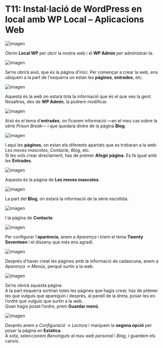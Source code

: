 # T11: Instal·lació de WordPress en local amb WP Local – Aplicacions Web

![imagen](img/ft1.png)

Obrim **Local WP** per obrir la nostra web i el **WP Admin** per administrar-la.

![imagen](img/ft2.png)

Se’ns obrirà això, que és la pàgina d'inici. Per començar a crear la web, ens ubiquem a la part de l'esquerra on estan les **pàgines**, **entrades**, etc.

![imagen](img/ft3.png)

Aquesta és la web on estarà tota la informació que és el que veu la gent.  
Nosaltres, des de **WP Admin**, la podrem modificar.

![imagen](img/ft4.png)

Això és el tema d’**entrades**, on ficarem informació —en el meu cas sobre la sèrie *Prison Break*— i que quedarà dintre de la pàgina **Blog**.

![imagen](img/ft5.png)

I aquí les **pàgines**, on estan els diferents apartats que es trobaran a la web: *Les meves mascotes*, *Contacte*, *Blog*, etc.  
Si les vols crear directament, has de prémer **Afegir pàgina**. Es fa igual amb les **Entrades**.

![imagen](img/ft6.png)

Aquesta és la pàgina de **Les meves mascotes**.

![imagen](img/ft7.png)

La part del **Blog**, on estarà la informació de la sèrie escollida.

![imagen](img/ft8.png)

I la pàgina de **Contacte**.

![imagen](img/ft9.png)

Per configurar l’**aparència**, anem a *Aparença* i triem el tema **Twenty Seventeen** i el disseny que més ens agradi.

![imagen](img/ft11.png)

Després d'haver creat les pàgines amb la informació de cadascuna, anem a *Aparença* → *Menús*, perquè surtin a la web.

![imagen](img/ft10.png)

Se’ns obrirà aquesta pàgina.  
A la part esquerra sortiran totes les pàgines que hagis creat; has de prémer les que vulguis que apareguin i després, al panell de la dreta, posar-les en l’ordre que vulguis que surtin a la web.  
Quan hagis posat l’ordre, prem **Guardar menú**.

![imagen](img/ft12.png)

Després anem a *Configuració* → *Lectura* i marquem la **segona opció** per posar la pàgina en **Estàtica**.  
A sota, seleccionem *Benvinguts al meu web personal* i *Blog*, i guardem els canvis.

